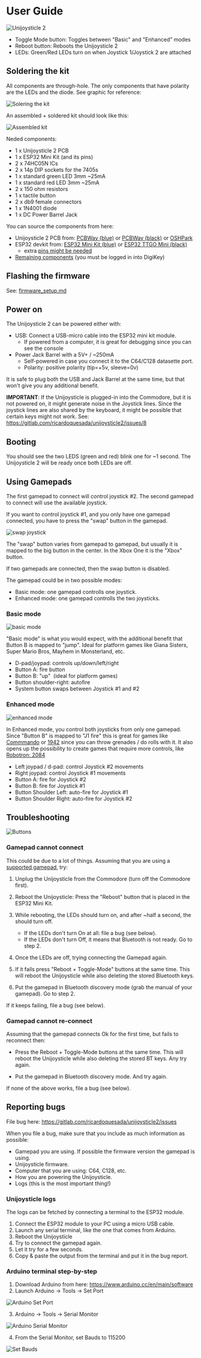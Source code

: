 # User Guide

![Unijoysticle 2](https://lh3.googleusercontent.com/5z64MnH33BL75in0eUzcMZeayM6dUNELabYsVOB-fAuXg1LogRnEZN3G132GyiEIxGKzLtu-ZNaZyxh4UwsJbNI9UwP4f19cHUyUsJkge__LU6sLx3pXXtcNG3kAuNhCuoPcRgUDaL4=-no)

- Toggle Mode button: Toggles between "Basic" and "Enhanced" modes
- Reboot button: Reboots the Unijoysticle 2
- LEDs: Green/Red LEDs turn on when Joystick 1/Joystick 2 are attached

## Soldering the kit

All components are through-hole. The only components that have polarity are the LEDs and the diode.
See graphic for reference:

![Solering the kit](https://lh3.googleusercontent.com/ZTu0iD57vqErS4Db-EeZyetXIQoKDy9E449kEcDra5ZAmpwThNIXn8jBqcDD87YzG1pip65pEcRpCkp2hKvoVQL1PpANQ766RERK4ecsmgYYdreZuJID4AX9zx7e3el4v3YggfPN4FM=-no)

An assembled + soldered kit should look like this:

![Assembled kit](https://lh3.googleusercontent.com/ajmUdFVA07CQ-HD-Z7w5bQ8Ehf92yn07OGGAG7KtJ-6NTYPcR7L1pfNEfjhBFYwxOR8zb6hFmFuHY9WvX81-PWAtoh0-bU1ez5l87fhbDvOaTmwdqO0MHizSjWBAnSh7Vo59RdISxZM=-no)

Neded components:

- 1 x Unijoysticle 2 PCB
- 1 x ESP32 Mini Kit (and its pins)
- 2 x 74HC05N ICs
- 2 x 14p DIP sockets for the 7405s
- 1 x standard green LED 3mm ~25mA
- 1 x standard red LED 3mm ~25mA
- 2 x 150 ohm resistors
- 1 x tactile button
- 2 x db9 female connectors
- 1 x 1N4001 diode
- 1 x DC Power Barrel Jack

You can source the components from here:

- Unijoysticle 2 PCB from: [PCBWay (blue)][3] or [PCBWay (black)][11] or [OSHPark][4]
- ESP32 devkit from: [ESP32 Mini Kit (blue)][5] or [ESP32 TTGO Mini (black)][12]
  - extra [pins might be needed][6]
- [Remaining components][7] (you must be logged in into DigiKey)

## Flashing the firmware

See: [firmware_setup.md][1]

## Power on

The Unijoysticle 2 can be powered either with:

- USB: Connect a USB-micro cable into the ESP32 mini kit module.
  - If powered from a computer, it is great for debugging since you can see the console
- Power Jack Barrel with a 5V+ / ~250mA
  - Self-powered in case you connect it to the C64/C128 datasette port.
  - Polarity: positive polarity (tip=+5v, sleeve=0v)

It is safe to plug both the USB and Jack Barrel at the same time, but that won't
give you any additional benefit.

**IMPORTANT**: If the Unijoysticle is plugged-in into the Commodore, but it is not powered on,
it might generate noise in the Joystick lines. Since the joystick lines are also shared by
the keyboard, it might be possible that certain keys might not work. See: https://gitlab.com/ricardoquesada/unijoysticle2/issues/8

## Booting

You should see the two LEDS (green and red) blink one for ~1 second.
The Unijoysticle 2 will be ready once both LEDs are off.

## Using Gamepads

The first gamepad to connect will control joystick #2.
The second gamepad to connect will use the available joystick.

If you want to control joystick #1, and you only have one gamepad connected,
you have to press the "swap" button in the gamepad.

![swap joystick](https://lh3.googleusercontent.com/jT3RiP75ffx9zWv2Csq3LGl5aFvhwKTt4sk0XkWrr9eyOBSo89ICTf6VzLrsRCGmI3vvbLtwbC1OqSnqR8_P51HR063qZjpOaLLSDE4DHaWLjxy8zi4FyoitwMAM3tPVMkoiQpYNQNk=-no)

The "swap" button varies from gamepad to gamepad, but usually it is mapped to
the big button in the center. In the Xbox One it is the "Xbox" button.

If two gamepads are connected, then the swap button is disabled.

The gamepad could be in two possible modes:

- Basic mode: one gamepad controlls one joystick.
- Enhanced mode: one gamepad controlls the two joysticks.

### Basic mode

![basic mode](https://lh3.googleusercontent.com/hkoAJbbtSpY53cpU-FO76QjTOPwuwWgDiKhQuNdbWnSwiozcqUloeOHuPclvunSC3vjH55n8Og-_cZO2ZTq6BhEbKOc0gb3qmASyLMC7BfAbTBNXjrV2LxzJu8-q0cDMexzOYlD4QE8=-no)

"Basic mode" is what you would expect, with the additional benefit that
Button B is mapped to "jump". Ideal for platform games like Giana Sisters,
Super Mario Bros, Mayhem in Monsterland, etc.

- D-pad/joypad: controls up/down/left/right
- Button A: fire button
- Button B: "up"  (ideal for platform games)
- Button shoulder-right: autofire
- System button swaps between Joystick #1 and #2

### Enhanced mode

![enhanced mode](https://lh3.googleusercontent.com/89CUlpgxrnDJ8b5hXdvHCi-X7d-2a6r6qP5vJbnFJWAHObfCsYy7Flq7pYpwrv-qXy-dT_-Jk02tgWQpgwnedKrC5STNhpl_Xd2OtJ8lgP3PnEvKDIiumTB_PZHdg5qCxsEZLc5-dWU=-no)

In Enhanced mode, you control both joysticks from only one gamepad.
Since "Button B" is mapped to "J1 fire" this is great for games like
[Commmando][10] or [1942][9] since you can throw grenades / do rolls with it.
It also opens up the possibility to create games that require more controls,
like [Robotron: 2084][8]

- Left joypad / d-pad: control Joystick #2 movements
- Right joypad: control Joystick #1 movements
- Button A: fire for Joystick #2
- Button B: fire for Joystick #1
- Button Shoulder Left: auto-fire for Joystick #1
- Button Shoulder Right: auto-fire for Joystick #2

## Troubleshooting

![Buttons](https://lh3.googleusercontent.com/Ck97IlSA8diFQ0E-SxdAkO6z2yRX-tfSJYtEd-zKqIy9vd8orW7kaOVqlWY5QKqgnBAtzPd3iwqfo2TKRwIwFIwdRS-vnB5pOriiBoccYz4chHoM7UOGV08OjvB95b_2uZIjxyGDJmw=-no)

### Gamepad cannot connect

This could be due to a lot of things. Assuming that you are using a [supported gamepad][2], try:

1. Unplug the Unijoysticle from the Commodore (turn off the Commodore first).

2. Reboot the Unijoysticle: Press the "Reboot" button that is placed in the ESP32 Mini Kit.

3. While rebooting, the LEDs should turn on, and after ~half a second, the should turn off.

   - If the LEDs don't turn On at all: file a bug (see below).
   - If the LEDs don't turn Off, it means that Bluetooth is not ready. Go to step 2.

4. Once the LEDs are off, trying connecting the Gamepad again.

5. If it fails press "Reboot + Toggle-Mode" buttons at the same time.
   This will reboot the Unijoysticle while also deleting the stored Bluetooth keys.

6. Put the gamepad in Bluetooth discovery mode (grab the manual of your gamepad). Go to step 2.

If it keeps failing, file a bug (see below).

### Gamepad cannot re-connect

Assuming that the gamepad connects Ok for the first time, but fails to reconnect then:

- Press the Reboot + Toggle-Mode buttons at the same time.
  This will reboot the Unijoysticle while also deleting the stored BT keys.
  Any try again.

- Put the gamepad in Bluetooth discovery mode. And try again.

If none of the above works, file a bug (see below).

## Reporting bugs

File bug here: https://gitlab.com/ricardoquesada/unijoysticle2/issues

When you file a bug, make sure that you include as much information as possible:

- Gamepad you are using. If possible the firmware version the gamepad is using.
- Unijoysticle firmware.
- Computer that you are using: C64, C128, etc.
- How you are powering the Unijoysticle.
- Logs (this is the most important thing!)

### Unijoysticle logs

The logs can be fetched by connecting a terminal to the ESP32 module.

1. Connect the ESP32 module to your PC using a micro USB cable.
2. Launch any serial terminal, like the one that comes from Arduino.
3. Reboot the Unijoysticle
4. Try to connect the gamepad again.
5. Let it try for a few seconds.
6. Copy & paste the output from the terminal and put it in the bug report.

### Arduino terminal step-by-step

1. Download Arduino from here: https://www.arduino.cc/en/main/software
2. Launch Arduino -> Tools -> Set Port

![Arduino Set Port](https://lh3.googleusercontent.com/ZFQuAf_6tvYutrRcdcduTdFJSS-dfhDcznTpv5GTkAVdKzsPgHBrpBcuZX5TApMCoc1FXI0wLnKkTKSxONlWGF0Y7RZXJxFmi3a4iZE8AZ_ovOCTl_a3Vd8jOUEbtX0g4m0F_OlHESo=-no)

3. Arduino -> Tools -> Serial Monitor

![Arduino Serial Monitor](https://lh3.googleusercontent.com/0z1QOhcuTcLnv-Ra-JrgEoOYD0-cH4tAumqxECO9jE6KdcItf7zycBx5tG4BWhUyISq_E5e7T9gC4fdAehkQ6WJDYAN3U6B2P5OwSsStEXOs6-kFkW1Kol0-Jf26Bno8dIxf7Jp1l0E=-no)

4. From the Serial Monitor, set Bauds to 115200

![Set Bauds](https://lh3.googleusercontent.com/evBxv1oQ2jv28wk29ofAKiM0CNMK2GVi6tXmrCX8Wml3xZG6MEz4WoAVIbyX2h21fYDGN7SvkYiFFmTxwVarR4Zm0oElPwzL-oHnIuW5FCOSzclQt3rRI_rrqw5LZ1SzceUBMBSDIjY=-no)


[1]: firmware_setup.md
[2]: supported_gamepads.md
[3]: https://www.pcbway.com/project/shareproject/Unijoysticle_2.html
[4]: https://oshpark.com/shared_projects/l32mADi8
[5]: https://www.aliexpress.com/store/product/MH-ET-LIVE-ESP32-MINI-KIT-WiFi-Bluetooth-Internet-of-Things-development-board-based-ESP8266-Fully/2348158_32819107932.html?spm=a2g0x.12010108.1000001.12.56543b1cEQVriV
[6]: https://www.aliexpress.com/item/10PCS-40Pin-1x40P-2-54mm-Male-Breakable-Single-Row-Pin-Header-Strip-Connector-For-Arduino/32973539561.html?spm=2114.search0104.3.9.158d2b70wty222
[7]: https://www.digikey.com/short/pprdhv
[8]: https://en.wikipedia.org/wiki/Robotron:_2084
[9]: https://csdb.dk/release/?id=38140
[10]: https://csdb.dk/release/?id=137173
[11]: https://www.pcbway.com/project/shareproject/Unijoysticle_2__black_edition_.html
[12]: https://www.aliexpress.com/item/TTGO-MINI32-V2-0-13-ESP32-rev1-rev-one-WiFi-Bluetooth-Module-For-D1-mini/32845357819.html?spm=a2g0s.9042311.0.0.6dd64c4diLRDMz




